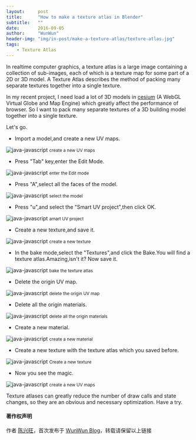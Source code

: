 ```yaml
---
layout:     post
title:      "How to make a texture atlas in Blender"
subtitle:   ""
date:       2016-09-05
author:     "WunWun"
header-img: "img/in-post/make-a-texture-atlas/texture-atlas.jpg"
tags:
    - Texture Atlas
---
```



In realtime computer graphics, a texture atlas is a large image containing a collection of sub-images, each of which is a texture map for some part of a 2D or 3D model. A Texture Atlas describes the method of packing many separate textures together into a single texture. 

In my recent project, I need load a lot of 3D models in [cesium](https://cesiumjs.org/) (A WebGL Virtual Globe and Map Engine) which greatly affect the performance of browser. So I want to pack many separate textures of a 3D building model together into a single texture.

Let's go.

- Import a model,and create a new UV maps.

![java-javascript](/img/in-post/make-a-texture-atlas/0.png)
<small class="img-hint">create a new UV maps</small>

- Press "Tab" key,enter the Edit Mode.

![java-javascript](/img/in-post/make-a-texture-atlas/1.png)
<small class="img-hint">enter the Edit mode</small>

- Press "A",select all the faces of the model.

![java-javascript](/img/in-post/make-a-texture-atlas/2.png)
<small class="img-hint">select the model</small>

- Press "u",and select the "Smart UV project",then click OK.

![java-javascript](/img/in-post/make-a-texture-atlas/3.png)
<small class="img-hint">amart UV project</small>

- Create a new texture,and save it.

![java-javascript](/img/in-post/make-a-texture-atlas/4.png)
<small class="img-hint">create a new texture</small>

- In the bake mode,select the "Textures",and click the Bake.You will find a texture atlas.Amazing,isn't it? Now save it.

![java-javascript](/img/in-post/make-a-texture-atlas/5.png)
<small class="img-hint">bake the texture atlas</small>

- Delete the origin UV map.

![java-javascript](/img/in-post/make-a-texture-atlas/6.png)
<small class="img-hint">delete the origin UV map</small>

- Delete all the origin materials.

![java-javascript](/img/in-post/make-a-texture-atlas/7.png)
<small class="img-hint">delete all the origin materials</small>

- Create a new material.

![java-javascript](/img/in-post/make-a-texture-atlas/8.png)
<small class="img-hint">create a new material</small>

- Create a new texture with the texture atlas which you saved before.

![java-javascript](/img/in-post/make-a-texture-atlas/9.png)
<small class="img-hint">Create a new texture</small>

- Now you see the magic.

![java-javascript](/img/in-post/make-a-texture-atlas/10.png)
<small class="img-hint">create a new UV maps</small>

Texture atlases can greatly reduce the number of draw calls and state changes, so they are an obvious and necessary optimization. Have a try.

#### 著作权声明
  
作者 [陈兴旺](http://weibo.com/xingwangchan)，首次发布于 [WunWun Blog](http://iwun.github.io/)，转载请保留以上链接
